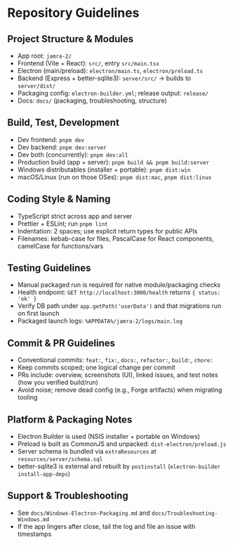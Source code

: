# Repository Guidelines

## Project Structure & Modules
- App root: `jamra-2/`
- Frontend (Vite + React): `src/`, entry `src/main.tsx`
- Electron (main/preload): `electron/main.ts`, `electron/preload.ts`
- Backend (Express + better-sqlite3): `server/src/` → builds to `server/dist/`
- Packaging config: `electron-builder.yml`; release output: `release/`
- Docs: `docs/` (packaging, troubleshooting, structure)

## Build, Test, Development
- Dev frontend: `pnpm dev`
- Dev backend: `pnpm dev:server`
- Dev both (concurrently): `pnpm dev:all`
- Production build (app + server): `pnpm build && pnpm build:server`
- Windows distributables (installer + portable): `pnpm dist:win`
- macOS/Linux (run on those OSes): `pnpm dist:mac`, `pnpm dist:linux`

## Coding Style & Naming
- TypeScript strict across app and server
- Prettier + ESLint; run `pnpm lint`
- Indentation: 2 spaces; use explicit return types for public APIs
- Filenames: kebab-case for files, PascalCase for React components, camelCase for functions/vars

## Testing Guidelines
- Manual packaged run is required for native module/packaging checks
- Health endpoint: `GET http://localhost:3000/health` returns `{ status: 'ok' }`
- Verify DB path under `app.getPath('userData')` and that migrations run on first launch
- Packaged launch logs: `%APPDATA%/jamra-2/logs/main.log`

## Commit & PR Guidelines
- Conventional commits: `feat:`, `fix:`, `docs:`, `refactor:`, `build:`, `chore:`
- Keep commits scoped; one logical change per commit
- PRs include: overview, screenshots (UI), linked issues, and test notes (how you verified build/run)
- Avoid noise; remove dead config (e.g., Forge artifacts) when migrating tooling

## Platform & Packaging Notes
- Electron Builder is used (NSIS installer + portable on Windows)
- Preload is built as CommonJS and unpacked: `dist-electron/preload.js`
- Server schema is bundled via `extraResources` at `resources/server/schema.sql`
- better-sqlite3 is external and rebuilt by `postinstall` (`electron-builder install-app-deps`)

## Support & Troubleshooting
- See `docs/Windows-Electron-Packaging.md` and `docs/Troubleshooting-Windows.md`
- If the app lingers after close, tail the log and file an issue with timestamps
